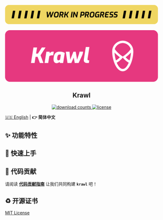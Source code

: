 <picture>
  <img alt="WIP" src="./assets/WIP.png">
</picture>

<br />
<br />

<picture>
  <source media="(prefers-color-scheme: dark)" srcset="./assets/banner-dark.png">
  <img alt="krawl Banner" src="./assets/banner-light.png">
</picture>

<h2 align="center">Krawl</h2>

<p align="center">
  <a href="https://github.com/blackcater-labs/krawl">
   <img src="https://img.shields.io/github/downloads/blackcater-labs/krawl/total?color=%23dedede&logoColor=%23333333&style=for-the-badge" alt="download counts" />
  </a>
  <a href="https://github.com/blackcater-labs/krawl/blob/main/LICENSE">
    <img src="https://img.shields.io/github/license/blackcater-labs/krawl?style=for-the-badge&color=%23dedede&logoColor=%23333333" alt="license" />
  </a>
</p>

[🇺🇸 English](./README.md) | **👉 简体中文**

## ✨ 功能特性

## 👋 快速上手

## 🤝 代码贡献

请阅读 **[代码贡献指南](./docs/Contributing%20Guide.md)** 让我们共同构建 **`krawl`** 吧！

## ♻️ 开源证书

[MIT License](./LICENSE)
